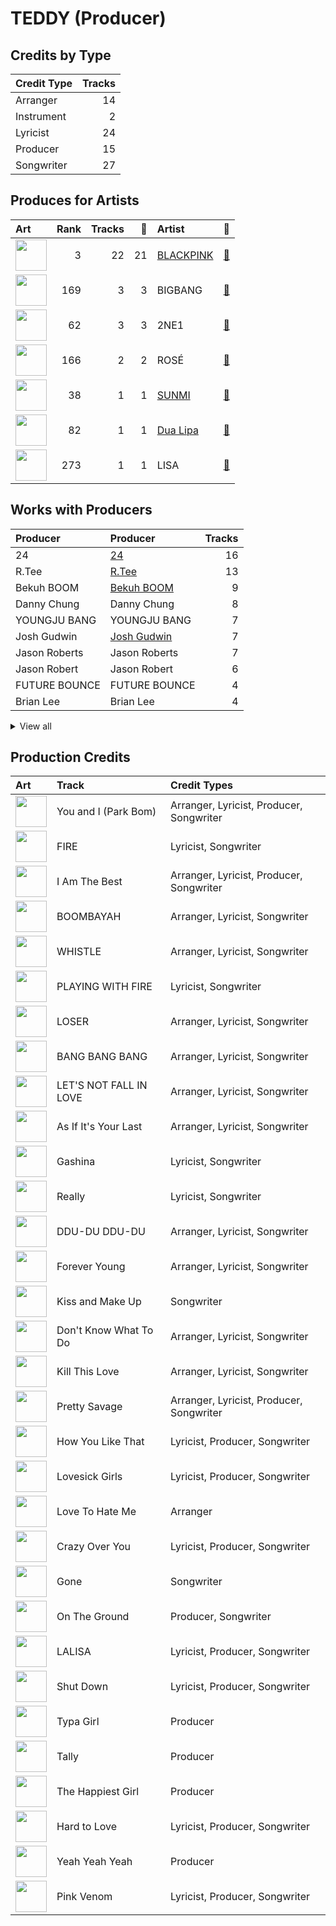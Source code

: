 # TEDDY (Producer)

## Credits by Type

| Credit Type | Tracks |
|:---|---:|
| Arranger | 14 |
| Instrument | 2 |
| Lyricist | 24 |
| Producer | 15 |
| Songwriter | 27 |

## Produces for Artists

| Art | Rank | Tracks | 💚 | Artist | 🔗 |
|:---|---:|---:|---:|:---|:---|
| <img src="https://i.scdn.co/image/ab6761610000e5ebc9690bc711d04b3d4fd4b87c" alt="" width="50" /> | 3 | 22 | 21 | [BLACKPINK](../../artists/blackpink/overview.md) | [🔗](https://open.spotify.com/artist/41MozSoPIsD1dJM0CLPjZF) |
| <img src="https://i.scdn.co/image/ab6761610000e5eb597a4257d0022e2ac837fa7d" alt="" width="50" /> | 169 | 3 | 3 | BIGBANG | [🔗](https://open.spotify.com/artist/4Kxlr1PRlDKEB0ekOCyHgX) |
| <img src="https://i.scdn.co/image/ab6761610000e5eb20e1b84fe2767e52c4c828fd" alt="" width="50" /> | 62 | 3 | 3 | 2NE1 | [🔗](https://open.spotify.com/artist/1l0mKo96Jh9HVYONcRl3Yp) |
| <img src="https://i.scdn.co/image/ab6761610000e5ebd2d167f018561742f26a0997" alt="" width="50" /> | 166 | 2 | 2 | ROSÉ | [🔗](https://open.spotify.com/artist/3eVa5w3URK5duf6eyVDbu9) |
| <img src="https://i.scdn.co/image/ab6761610000e5ebced85d5f223e7301022a8599" alt="" width="50" /> | 38 | 1 | 1 | [SUNMI](../../artists/sunmi/overview.md) | [🔗](https://open.spotify.com/artist/6MoXcK2GyGg7FIyxPU5yW6) |
| <img src="https://i.scdn.co/image/ab6761610000e5eb0c68f6c95232e716f0abee8d" alt="" width="50" /> | 82 | 1 | 1 | [Dua Lipa](../../artists/dua_lipa/overview.md) | [🔗](https://open.spotify.com/artist/6M2wZ9GZgrQXHCFfjv46we) |
| <img src="https://i.scdn.co/image/ab6761610000e5ebf079b411705b38460bf575e6" alt="" width="50" /> | 273 | 1 | 1 | LISA | [🔗](https://open.spotify.com/artist/5L1lO4eRHmJ7a0Q6csE5cT) |

## Works with Producers

| Producer | Producer | Tracks |
|:---|:---|---:|
| 24 | [24](../24/overview.md) | 16 |
| R.Tee | [R.Tee](../r_tee/overview.md) | 13 |
| Bekuh BOOM | [Bekuh BOOM](../bekuh_boom/overview.md) | 9 |
| Danny Chung | Danny Chung | 8 |
| YOUNGJU BANG | YOUNGJU BANG | 7 |
| Josh Gudwin | [Josh Gudwin](../josh_gudwin/overview.md) | 7 |
| Jason Roberts | Jason Roberts | 7 |
| Jason Robert | Jason Robert | 6 |
| FUTURE BOUNCE | FUTURE BOUNCE | 4 |
| Brian Lee | Brian Lee | 4 |


<details>
<summary>View all</summary>

| Producer | Producer | Tracks |
|:---|:---|---:|
| 최용인 | 최용인 (Choi, Yon-gin) | 4 |
| Vince | Vince | 4 |
| G-Dragon | G-Dragon | 3 |
| ROSÉ | ROSÉ (ROSÉ) | 3 |
| IDO | IDO | 2 |
| KUSH | KUSH | 2 |
| T.O.P | T.O.P | 2 |
| 이경준 | 이경준 (Lee, Kyung-Joon) | 2 |
| LØREN | LØREN (LOREN) | 2 |
| JISOO | JISOO | 2 |
| Choice37 | Choice37 | 2 |
| Raul Cubina | Raul Cubina | 1 |
| YONGJU BANG | YONGJU BANG | 1 |
| 한재응 | 한재응 (Han, Jae-Eung) | 1 |
| Brother Su | Brother Su | 1 |
| Ruffsound | Ruffsound | 1 |
| Jon Bellion | Jon Bellion | 1 |
| Teddy Sinclair | Teddy Sinclair | 1 |
| SUNNY BOY | SUNNY BOY | 1 |
| NOHC | NOHC | 1 |
| Willy Moon | Willy Moon | 1 |
| Dominsuk | Dominsuk | 1 |
| David Guetta | David Guetta | 1 |
| Alex Oriet | Alex Oriet | 1 |
| KNY Factory | KNY Factory | 1 |
| TAEYANG | TAEYANG | 1 |
| Steph Jones | Steph Jones | 1 |
| YG Family | YG Family | 1 |
| 2NE1 | 2NE1 | 1 |
| Jose Balaguer | Jose Balaguer | 1 |
| Sean Callery | Sean Callery | 1 |
| Tushar Apte | Tushar Apte | 1 |
| Lydia Paek | Lydia Paek | 1 |
| Bianca Atterberry | Bianca Atterberry | 1 |
| Amy Allen | Amy Allen | 1 |
| 신성권 | 신성권 (Shin, Sung-Kwon) | 1 |
| Leah Haywood | Leah Haywood | 1 |
| Soké | Soké (Soké) | 1 |
| Soraya LaPread | Soraya LaPread | 1 |
| Chelcee Grimes | Chelcee Grimes | 1 |
| 양현석 | 양현석 (Yang, Hyun Suk) | 1 |
| Ojivolta | Ojivolta | 1 |
| Dua Lipa | Dua Lipa | 1 |
| Jorgen Odegard | Jorgen Odegard | 1 |
| SUNMI | SUNMI | 1 |
| JENNIE | JENNIE | 1 |
| VVN | VVN | 1 |
| Nat Dunn | Nat Dunn | 1 |
| Paro | Paro | 1 |
| Billboard | Billboard | 1 |
| J. Lauryn | J. Lauryn | 1 |
| Rob Grimaldi | Rob Grimaldi | 1 |
| Max Wolfgang | Max Wolfgang | 1 |
| David Phelan | David Phelan | 1 |
| Chloe George | Chloe George | 1 |
| Freddy Wexler | Freddy Wexler | 1 |

</details>


## Production Credits

| Art | Track | Credit Types |
|:---|:---|:---|
| <img src="https://i.scdn.co/image/ab67616d0000b2736f2d10189a41c7345a5a0337" alt="" width="50" /> | You and I (Park Bom) | Arranger, Lyricist, Producer, Songwriter |
| <img src="https://i.scdn.co/image/ab67616d0000b2734a6d5da9e8c6bb38a2e62f6f" alt="" width="50" /> | FIRE | Lyricist, Songwriter |
| <img src="https://i.scdn.co/image/ab67616d0000b2735c041fe9e3c9de436047d86b" alt="" width="50" /> | I Am The Best | Arranger, Lyricist, Producer, Songwriter |
| <img src="https://i.scdn.co/image/ab67616d0000b273ff4ec21d7817138cabcc19bc" alt="" width="50" /> | BOOMBAYAH | Arranger, Lyricist, Songwriter |
| <img src="https://i.scdn.co/image/ab67616d0000b273ff4ec21d7817138cabcc19bc" alt="" width="50" /> | WHISTLE | Arranger, Lyricist, Songwriter |
| <img src="https://i.scdn.co/image/ab67616d0000b27318a4a215052e9f396864bd73" alt="" width="50" /> | PLAYING WITH FIRE | Lyricist, Songwriter |
| <img src="https://i.scdn.co/image/ab67616d0000b273fd0d9a33127c1d3f58ba3504" alt="" width="50" /> | LOSER | Arranger, Lyricist, Songwriter |
| <img src="https://i.scdn.co/image/ab67616d0000b273fd0d9a33127c1d3f58ba3504" alt="" width="50" /> | BANG BANG BANG | Arranger, Lyricist, Songwriter |
| <img src="https://i.scdn.co/image/ab67616d0000b273fd0d9a33127c1d3f58ba3504" alt="" width="50" /> | LET'S NOT FALL IN LOVE | Arranger, Lyricist, Songwriter |
| <img src="https://i.scdn.co/image/ab67616d0000b273ac93d8b1bd84fa6b5291ba21" alt="" width="50" /> | As If It's Your Last | Arranger, Lyricist, Songwriter |
| <img src="https://i.scdn.co/image/ab67616d0000b273e33d84e471094fe701f06860" alt="" width="50" /> | Gashina | Lyricist, Songwriter |
| <img src="https://i.scdn.co/image/ab67616d0000b273bfd46639322b597331d9ecef" alt="" width="50" /> | Really | Lyricist, Songwriter |
| <img src="https://i.scdn.co/image/ab67616d0000b273bfd46639322b597331d9ecef" alt="" width="50" /> | DDU-DU DDU-DU | Arranger, Lyricist, Songwriter |
| <img src="https://i.scdn.co/image/ab67616d0000b273bfd46639322b597331d9ecef" alt="" width="50" /> | Forever Young | Arranger, Lyricist, Songwriter |
| <img src="https://i.scdn.co/image/ab67616d0000b273ae395b47b186c2bc8c458e0f" alt="" width="50" /> | Kiss and Make Up | Songwriter |
| <img src="https://i.scdn.co/image/ab67616d0000b273e20e5c366b497518353497b0" alt="" width="50" /> | Don't Know What To Do | Arranger, Lyricist, Songwriter |
| <img src="https://i.scdn.co/image/ab67616d0000b273e20e5c366b497518353497b0" alt="" width="50" /> | Kill This Love | Arranger, Lyricist, Songwriter |
| <img src="https://i.scdn.co/image/ab67616d0000b2737dd8f95320e8ef08aa121dfe" alt="" width="50" /> | Pretty Savage | Arranger, Lyricist, Producer, Songwriter |
| <img src="https://i.scdn.co/image/ab67616d0000b2737dd8f95320e8ef08aa121dfe" alt="" width="50" /> | How You Like That | Lyricist, Producer, Songwriter |
| <img src="https://i.scdn.co/image/ab67616d0000b2737dd8f95320e8ef08aa121dfe" alt="" width="50" /> | Lovesick Girls | Lyricist, Producer, Songwriter |
| <img src="https://i.scdn.co/image/ab67616d0000b2737dd8f95320e8ef08aa121dfe" alt="" width="50" /> | Love To Hate Me | Arranger |
| <img src="https://i.scdn.co/image/ab67616d0000b2737dd8f95320e8ef08aa121dfe" alt="" width="50" /> | Crazy Over You | Lyricist, Producer, Songwriter |
| <img src="https://i.scdn.co/image/ab67616d0000b273fdec91537c467efa0cd75e2f" alt="" width="50" /> | Gone | Songwriter |
| <img src="https://i.scdn.co/image/ab67616d0000b273fdec91537c467efa0cd75e2f" alt="" width="50" /> | On The Ground | Producer, Songwriter |
| <img src="https://i.scdn.co/image/ab67616d0000b273330f11fb125bb80b760f9e19" alt="" width="50" /> | LALISA | Lyricist, Producer, Songwriter |
| <img src="https://i.scdn.co/image/ab67616d0000b2734aeaaeeb0755f1d8a8b51738" alt="" width="50" /> | Shut Down | Lyricist, Producer, Songwriter |
| <img src="https://i.scdn.co/image/ab67616d0000b2734aeaaeeb0755f1d8a8b51738" alt="" width="50" /> | Typa Girl | Producer |
| <img src="https://i.scdn.co/image/ab67616d0000b2734aeaaeeb0755f1d8a8b51738" alt="" width="50" /> | Tally | Producer |
| <img src="https://i.scdn.co/image/ab67616d0000b2734aeaaeeb0755f1d8a8b51738" alt="" width="50" /> | The Happiest Girl | Producer |
| <img src="https://i.scdn.co/image/ab67616d0000b2734aeaaeeb0755f1d8a8b51738" alt="" width="50" /> | Hard to Love | Lyricist, Producer, Songwriter |
| <img src="https://i.scdn.co/image/ab67616d0000b2734aeaaeeb0755f1d8a8b51738" alt="" width="50" /> | Yeah Yeah Yeah | Producer |
| <img src="https://i.scdn.co/image/ab67616d0000b2734aeaaeeb0755f1d8a8b51738" alt="" width="50" /> | Pink Venom | Lyricist, Producer, Songwriter |
